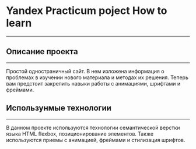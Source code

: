 # Yandex Practicum poject **How to learn** #
---
## Описание проекта ##
---
Простой одностраничный сайт. В нем изложена информация о проблемах в изучении нового материала и методах их решения.
Теперь вам предстоит закрепить навыки работы с анимациями, шрифтами и фреймами.
## Использунмые технологии ##
---
В данном проекте используются технологии семантической верстки языка HTML flexbox, позиционирование элементов. Также используются приемы с анимацией, фреймами и стилизация шрифтов.
